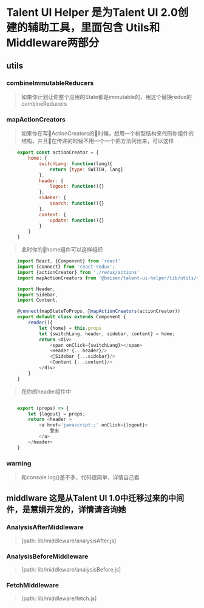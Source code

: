 # Talent UI Helper 是为Talent UI 2.0创建的辅助工具，里面包含 Utils和Middleware两部分

## utils

### combineImmutableReducers
> 如果你计划让你整个应用的State都是immutable的，用这个替换redux的combineReducers

### mapActionCreators
> 如果你在写ActionCreators的时候，想用一个树型结构来代码你组件的结构，并且在传递的时候不用一个一个把方法列出来，可以这样
```javascript
    export const actionCreator = {
        home: {
            switchLang: function(lang){
                return {type: SWITCH, lang}
            },
            header: {
                logout: function(){}
            },
            sidebar: {
                search: function(){}
            },
            content: {
                update: function(){}
            }
        }
    }
```
> 此时你的home组件可以这样组织

```javascript
    import React, {Component} from 'react'
    import {connect} from 'react-redux';
    import {actionCreator} from './redux/actions'
    import mapActionCreators from '@beisen/talent-ui-helper/lib/utils/mapActionCreators';

    import Header, 
    import Sidebar,
    import Content,

    @connect(mapStateToProps, mapActionCreators(actionCreator))
    export default class extends Component {
        render(){
            let {home} = this.props
            let {switchLang, header, sidebar, content} = home;
            return <div>
                <span onClick={switchLang}></span>
                <Header {...header}/>
                <Sidebar {...sidebar}/>
                <Content {...content}/>
            </div>
        }
    }
```

> 在你的header组件中
```javascript

    export (props) => {
        let {logout} = props;
        return <header >
            <a href='javascript:;' onClick={logout}>
                登出
            </a>
        </header>
    }
```

### warning
> 和console.log()差不多，代码很简单，详情自己看


## middlware 这是从Talent UI 1.0中迁移过来的中间件，是慧娟开发的，详情请咨询她

### AnalysisAfterMiddleware 
> [path: lib/middleware/analysisAfter.js] 
### AnalysisBeforeMiddleware 
> [path: lib/middleware/analysisBefore.js]
### FetchMiddleware
> [path: lib/middleware/fetch.js]

